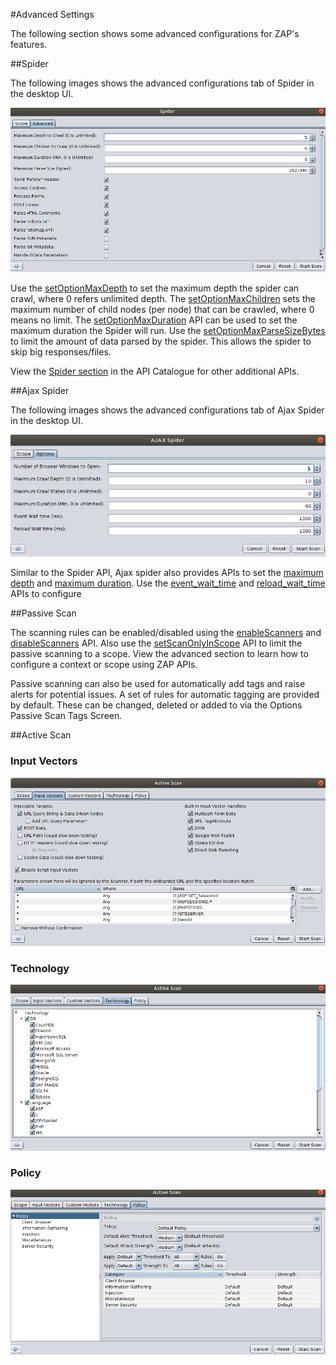 #Advanced Settings

The following section shows some advanced configurations for ZAP's features.

##Spider

The following images shows the advanced configurations tab of Spider in the desktop UI.

![spider_advanced](../images/spider_advanced.png)

Use the [setOptionMaxDepth](#spideractionsetoptionmaxdepth) to set the maximum depth the spider can crawl, where 0 refers unlimited depth. 
The [setOptionMaxChildren](#spideractionsetoptionmaxchildren) sets the maximum number of child nodes (per node) that can be crawled, 
where 0 means no limit. The [setOptionMaxDuration](#spideractionsetoptionmaxduration) API can be used to set the maximum duration the Spider will run.
Use the [setOptionMaxParseSizeBytes](#spideractionsetoptionmaxparsesizebytes) to limit the amount of data parsed by the spider. 
This allows the spider to skip big responses/files. 

View the [Spider section](#spider) in the API Catalogue for other additional APIs.

##Ajax Spider

The following images shows the advanced configurations tab of Ajax Spider in the desktop UI.

![ajax_spider_advanced](../images/ajax_spider_advanced.png)

Similar to the Spider API, Ajax spider also provides APIs to set the [maximum depth](#) and [maximum duration](#).
Use the [event_wait_time](#) and [reload_wait_time](#) APIs to configure 

##Passive Scan

The scanning rules can be enabled/disabled using the [enableScanners](#pscanactionenablescanners) and [disableScanners]((#pscanactiondisablescanners)) API.
Also use the [setScanOnlyInScope](#pscanviewscanonlyinscope) API to limit the passive scanning to a scope. View
the advanced section to learn how to configure a context or scope using ZAP APIs.

Passive scanning can also be used for automatically add tags and raise alerts for potential issues. A set of rules for 
automatic tagging are provided by default. These can be changed, deleted or added to via the Options Passive Scan Tags Screen.

##Active Scan

### Input Vectors

![input_vectors](../images/ascan_advanced_input_vectors.png)


### Technology 

![technology](../images/ascan_advanced_tech.png)

### Policy

![policy](../images/ascan_advanced_policy.png)


